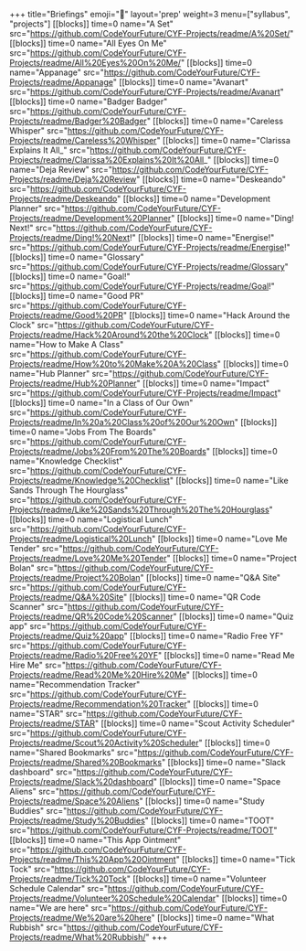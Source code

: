 +++
title="Briefings"
emoji="💼"
layout='prep'
weight=3
menu=["syllabus", "projects"]
[[blocks]]
time=0
name="A Set"
src="https://github.com/CodeYourFuture/CYF-Projects/readme/A%20Set/"
[[blocks]]
time=0
name="All Eyes On Me"
src="https://github.com/CodeYourFuture/CYF-Projects/readme/All%20Eyes%20On%20Me/"
[[blocks]]
time=0
name="Appanage"
src="https://github.com/CodeYourFuture/CYF-Projects/readme/Appanage"
[[blocks]]
time=0
name="Avanart"
src="https://github.com/CodeYourFuture/CYF-Projects/readme/Avanart"
[[blocks]]
time=0
name="Badger Badger"
src="https://github.com/CodeYourFuture/CYF-Projects/readme/Badger%20Badger"
[[blocks]]
time=0
name="Careless Whisper"
src="https://github.com/CodeYourFuture/CYF-Projects/readme/Careless%20Whisper"
[[blocks]]
time=0
name="Clarissa Explains It All_"
src="https://github.com/CodeYourFuture/CYF-Projects/readme/Clarissa%20Explains%20It%20All_"
[[blocks]]
time=0
name="Deja Review"
src="https://github.com/CodeYourFuture/CYF-Projects/readme/Deja%20Review"
[[blocks]]
time=0
name="Deskeando"
src="https://github.com/CodeYourFuture/CYF-Projects/readme/Deskeando"
[[blocks]]
time=0
name="Development Planner"
src="https://github.com/CodeYourFuture/CYF-Projects/readme/Development%20Planner"
[[blocks]]
time=0
name="Ding! Next!"
src="https://github.com/CodeYourFuture/CYF-Projects/readme/Ding!%20Next!"
[[blocks]]
time=0
name="Energise!"
src="https://github.com/CodeYourFuture/CYF-Projects/readme/Energise!"
[[blocks]]
time=0
name="Glossary"
src="https://github.com/CodeYourFuture/CYF-Projects/readme/Glossary"
[[blocks]]
time=0
name="Goal!"
src="https://github.com/CodeYourFuture/CYF-Projects/readme/Goal!"
[[blocks]]
time=0
name="Good PR"
src="https://github.com/CodeYourFuture/CYF-Projects/readme/Good%20PR"
[[blocks]]
time=0
name="Hack Around the Clock"
src="https://github.com/CodeYourFuture/CYF-Projects/readme/Hack%20Around%20the%20Clock"
[[blocks]]
time=0
name="How to Make A Class"
src="https://github.com/CodeYourFuture/CYF-Projects/readme/How%20to%20Make%20A%20Class"
[[blocks]]
time=0
name="Hub Planner"
src="https://github.com/CodeYourFuture/CYF-Projects/readme/Hub%20Planner"
[[blocks]]
time=0
name="Impact"
src="https://github.com/CodeYourFuture/CYF-Projects/readme/Impact"
[[blocks]]
time=0
name="In a Class of Our Own"
src="https://github.com/CodeYourFuture/CYF-Projects/readme/In%20a%20Class%20of%20Our%20Own"
[[blocks]]
time=0
name="Jobs From The Boards"
src="https://github.com/CodeYourFuture/CYF-Projects/readme/Jobs%20From%20The%20Boards"
[[blocks]]
time=0
name="Knowledge Checklist"
src="https://github.com/CodeYourFuture/CYF-Projects/readme/Knowledge%20Checklist"
[[blocks]]
time=0
name="Like Sands Through The Hourglass"
src="https://github.com/CodeYourFuture/CYF-Projects/readme/Like%20Sands%20Through%20The%20Hourglass"
[[blocks]]
time=0
name="Logistical Lunch"
src="https://github.com/CodeYourFuture/CYF-Projects/readme/Logistical%20Lunch"
[[blocks]]
time=0
name="Love Me Tender"
src="https://github.com/CodeYourFuture/CYF-Projects/readme/Love%20Me%20Tender"
[[blocks]]
time=0
name="Project Bolan"
src="https://github.com/CodeYourFuture/CYF-Projects/readme/Project%20Bolan"
[[blocks]]
time=0
name="Q&A Site"
src="https://github.com/CodeYourFuture/CYF-Projects/readme/Q&A%20Site"
[[blocks]]
time=0
name="QR Code Scanner"
src="https://github.com/CodeYourFuture/CYF-Projects/readme/QR%20Code%20Scanner"
[[blocks]]
time=0
name="Quiz app"
src="https://github.com/CodeYourFuture/CYF-Projects/readme/Quiz%20app"
[[blocks]]
time=0
name="Radio Free YF"
src="https://github.com/CodeYourFuture/CYF-Projects/readme/Radio%20Free%20YF"
[[blocks]]
time=0
name="Read Me Hire Me"
src="https://github.com/CodeYourFuture/CYF-Projects/readme/Read%20Me%20Hire%20Me"
[[blocks]]
time=0
name="Recommendation Tracker"
src="https://github.com/CodeYourFuture/CYF-Projects/readme/Recommendation%20Tracker"
[[blocks]]
time=0
name="STAR"
src="https://github.com/CodeYourFuture/CYF-Projects/readme/STAR"
[[blocks]]
time=0
name="Scout Activity Scheduler"
src="https://github.com/CodeYourFuture/CYF-Projects/readme/Scout%20Activity%20Scheduler"
[[blocks]]
time=0
name="Shared Bookmarks"
src="https://github.com/CodeYourFuture/CYF-Projects/readme/Shared%20Bookmarks"
[[blocks]]
time=0
name="Slack dashboard"
src="https://github.com/CodeYourFuture/CYF-Projects/readme/Slack%20dashboard"
[[blocks]]
time=0
name="Space Aliens"
src="https://github.com/CodeYourFuture/CYF-Projects/readme/Space%20Aliens"
[[blocks]]
time=0
name="Study Buddies"
src="https://github.com/CodeYourFuture/CYF-Projects/readme/Study%20Buddies"
[[blocks]]
time=0
name="TOOT"
src="https://github.com/CodeYourFuture/CYF-Projects/readme/TOOT"
[[blocks]]
time=0
name="This App Ointment"
src="https://github.com/CodeYourFuture/CYF-Projects/readme/This%20App%20Ointment"
[[blocks]]
time=0
name="Tick Tock"
src="https://github.com/CodeYourFuture/CYF-Projects/readme/Tick%20Tock"
[[blocks]]
time=0
name="Volunteer Schedule Calendar"
src="https://github.com/CodeYourFuture/CYF-Projects/readme/Volunteer%20Schedule%20Calendar"
[[blocks]]
time=0
name="We are here"
src="https://github.com/CodeYourFuture/CYF-Projects/readme/We%20are%20here"
[[blocks]]
time=0
name="What Rubbish"
src="https://github.com/CodeYourFuture/CYF-Projects/readme/What%20Rubbish/"
+++
